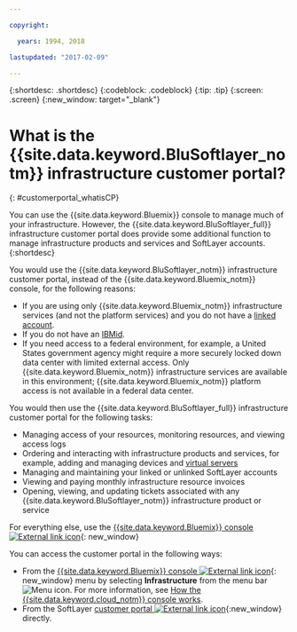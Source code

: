 ```yaml
---

copyright:

  years: 1994, 2018

lastupdated: "2017-02-09"

---
```


{:shortdesc: .shortdesc}
{:codeblock: .codeblock}
{:tip: .tip}
{:screen: .screen}
{:new_window: target="_blank"}


# What is the {{site.data.keyword.BluSoftlayer_notm}} infrastructure customer portal?
{: #customerportal_whatisCP}

You can use the {{site.data.keyword.Bluemix}} console to manage much of your infrastructure.  However, the {{site.data.keyword.BluSoftlayer_full}} infrastructure customer portal does provide some additional function to manage infrastructure products and services and SoftLayer accounts.
{:shortdesc}

You would use the {{site.data.keyword.BluSoftlayer_notm}} infrastructure customer portal, instead of the {{site.data.keyword.Bluemix_notm}} console, for the following reasons:
  * If you are using only {{site.data.keyword.Bluemix_notm}} infrastructure services (and not the platform services) and you do not have a [linked account](/docs/account/softlayerlink.html#link_user_accounts).
  * If you do not have an [IBMid](/docs/account/softlayerlink.html#switchtoIBMid).
  * If you need access to a federal environment, for example, a United States government agency might require a more securely locked down data center with limited external access. Only {{site.data.keyword.Bluemix_notm}} infrastructure services are available in this environment; {{site.data.keyword.Bluemix_notm}} platform access is not available in a federal data center.

You would then use the {{site.data.keyword.BluSoftlayer_full}} infrastructure customer portal for the following tasks:
  * Managing access of your resources, monitoring resources, and viewing access logs
  * Ordering and interacting with infrastructure products and services, for example, adding and managing devices and [virtual servers](/docs/vsi/vsi_index.html#getting-started-with-virtual-servers)
  * Managing and maintaining your linked or unlinked SoftLayer accounts
  * Viewing and paying monthly infrastructure resource invoices
  * Opening, viewing, and updating tickets associated with any {{site.data.keyword.BluSoftlayer_notm}} infrastructure product or service

For everything else, use the [{{site.data.keyword.Bluemix}} console ![External link icon](../icons/launch-glyph.svg)](https://console.bluemix.net){: new_window}

You can access the customer portal in the following ways:
* From the [{{site.data.keyword.Bluemix}} console ![External link icon](../icons/launch-glyph.svg)](https://console.bluemix.net){: new_window} menu by selecting **Infrastructure** from the menu bar ![Menu icon](../icons/icon_hamburger.svg). For more information, see [How the {{site.data.keyword.cloud_notm}} console works](/docs/overview/ui.html#ui).
* From the SoftLayer [customer portal ![External link icon](../icons/launch-glyph.svg)](https://control.softlayer.com/){:new_window} directly.
